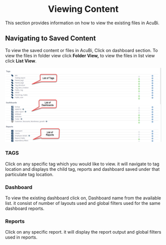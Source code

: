 
<center><h1>Viewing Content</h1></center>

This section provides information on how to view the existing files in AcuBi.

## Navigating to Saved Content 

To view the saved content or files in AcuBi, Click on dashboard section. To view the files in folder view click **Folder View,** to view the files in list view click **List View**.

![enter image description here](https://raw.githubusercontent.com/sv18042016/fp1/54f7e3de626de02bf1385a480a0a645223cfeeb5/images/view_content.png)

### TAGS

Click on any specific tag which you would like to view. it will navigate to tag location and displays the child tag, reports and dashboard saved under that particulate tag location.

### Dashboard

 To view the existing dashboard click on, Dashboard name from the available list. it consist of number of layouts used and global filters used for the same dashboard reports.
 
 ### Reports
 
 Click on any specific report. it will display the report output and global filters used in reports.



<!--stackedit_data:
eyJoaXN0b3J5IjpbMTgzODE5MzQyMCwxODM3NDQ0ODIwLDE3OT
IxNDc5NDcsLTM0NDU5NDg0NiwtMTU2OTA0ODIyNiwxMzk5NzM2
MCwtMTgxMzE0MDE3OSwxMTU5NjQzNDkwLDExOTUyNTM1MTEsNz
AxNDc5MDQyLDE1MzY0NjkyNDhdfQ==
-->